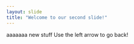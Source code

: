 ```yaml
---
layout: slide
title: "Welcome to our second slide!"
---
```

aaaaaaa new stuff
Use the left arrow to go back!
